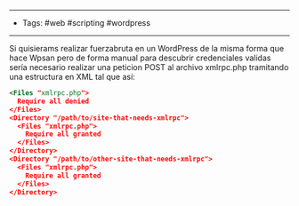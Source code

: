 ----------------
- Tags: #web #scripting #wordpress 
--------------------------
Si quisierams realizar fuerzabruta en un WordPress de la misma forma que hace Wpsan pero de forma manual para descubrir credenciales validas sería necesario realizar una peticion POST al archivo xmlrpc.php tramitando una estructura en XML tal que así:

```xml
<Files "xmlrpc.php">
  Require all denied
</Files>
<Directory "/path/to/site-that-needs-xmlrpc">
  <Files "xmlrpc.php">
    Require all granted
  </Files>
</Directory>
<Directory "/path/to/other-site-that-needs-xmlrpc">
  <Files "xmlrpc.php">
    Require all granted
  </Files>
</Directory>
```


